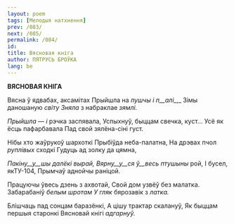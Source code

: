 ```yaml
---
layout: poem
tags: [Мелодыя натхнення]
prev: /083/
next: /085/
permalink: /084/
id: 
title: Вясновая кніга
author: ПЯТРУСЬ БРОЎКА
lang: be
---
```



 
**ВЯСНОВАЯ КНІГА**

Вясна ў ядвабах, аксамітах Прыйшла на _пушчы і_ _п__алі__,_ Зімы даношаную _світу Зняла_ з набраклае _зямлі._

_Прыйшла_ _—_ _і_ рэчка заспявала, Успыхнуў, быццам свечка, куст... Усё як ёсць пафарбавала Пад свой зялёна-сіні густ.

Нібы хто жаўрукоў шархоткі Прыбіўда неба-палатна, На дрэвах пчол _руплівых_ сходкі Гудуць ад золку да цямна,

_Пакіну__у__шы далёкі вырай, Вярну__у__ся_ _ў__весь птушыны_ рой, I бусел, якТУ-104, Прымчаў аднойчы раніцой.

Працуючы ўвесь дзень з ахвотай, Свой дом узвёў без малатка. Забарабаніў _белым шротам У гляк_ бярозавік з _латка._

Блішчаць пад сонцам баразёнкі, А цішу трактар скалануў, Як быццам першыя старонкі Вясновай кнігі _адгарнуў._
